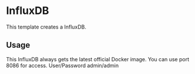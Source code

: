 # InfluxDB

This template creates a InfluxDB.

## Usage

This InfluxDB always gets the latest official Docker image.
You can use port 8086 for access.
User/Password admin/admin
